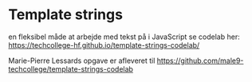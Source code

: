# Template strings
   en fleksibel måde at arbejde med tekst på i JavaScript
   se codelab her: https://techcollege-hf.github.io/template-strings-codelab/

Marie-Pierre Lessards opgave er afleveret til 
https://github.com/male9-techcollege/template-strings-codelab

